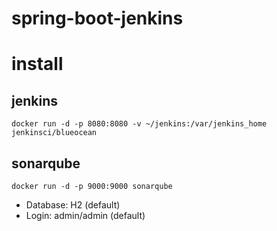# spring-boot-jenkins


# install

## jenkins

```docker
docker run -d -p 8080:8080 -v ~/jenkins:/var/jenkins_home jenkinsci/blueocean
```

## sonarqube

```docker
docker run -d -p 9000:9000 sonarqube
```

- Database: H2 (default)
- Login: admin/admin (default)